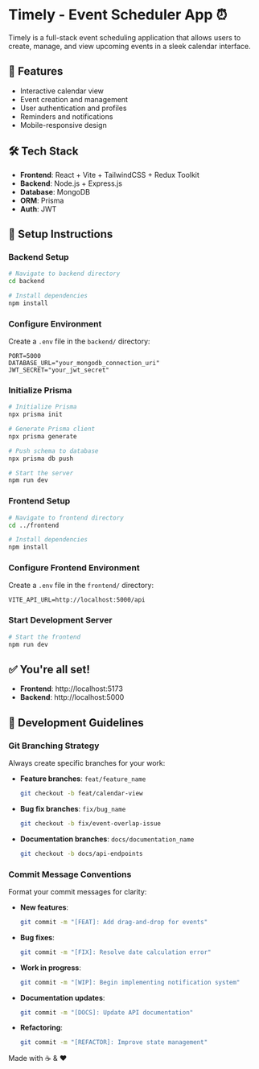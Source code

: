 # Timely - Event Scheduler App ⏰

Timely is a full-stack event scheduling application that allows users to create, manage, and view upcoming events in a sleek calendar interface.

## 🚀 Features

- Interactive calendar view
- Event creation and management
- User authentication and profiles
- Reminders and notifications
- Mobile-responsive design

## 🛠️ Tech Stack

- **Frontend**: React + Vite + TailwindCSS + Redux Toolkit
- **Backend**: Node.js + Express.js
- **Database**: MongoDB
- **ORM**: Prisma
- **Auth**: JWT

## 🔧 Setup Instructions

### Backend Setup

```bash
# Navigate to backend directory
cd backend

# Install dependencies
npm install
```

### Configure Environment

Create a `.env` file in the `backend/` directory:

```
PORT=5000
DATABASE_URL="your_mongodb_connection_uri"
JWT_SECRET="your_jwt_secret"
```

### Initialize Prisma

```bash
# Initialize Prisma
npx prisma init

# Generate Prisma client
npx prisma generate

# Push schema to database
npx prisma db push

# Start the server
npm run dev
```

### Frontend Setup

```bash
# Navigate to frontend directory
cd ../frontend

# Install dependencies
npm install
```

### Configure Frontend Environment

Create a `.env` file in the `frontend/` directory:

```
VITE_API_URL=http://localhost:5000/api
```

### Start Development Server

```bash
# Start the frontend
npm run dev
```

## ✅ You're all set!

- **Frontend**: http://localhost:5173
- **Backend**: http://localhost:5000

## 📝 Development Guidelines

### Git Branching Strategy

Always create specific branches for your work:

- **Feature branches**: `feat/feature_name`
  ```bash
  git checkout -b feat/calendar-view
  ```

- **Bug fix branches**: `fix/bug_name`
  ```bash
  git checkout -b fix/event-overlap-issue
  ```

- **Documentation branches**: `docs/documentation_name`
  ```bash
  git checkout -b docs/api-endpoints
  ```

### Commit Message Conventions

Format your commit messages for clarity:

- **New features**: 
  ```bash
  git commit -m "[FEAT]: Add drag-and-drop for events"
  ```

- **Bug fixes**: 
  ```bash
  git commit -m "[FIX]: Resolve date calculation error"
  ```

- **Work in progress**: 
  ```bash
  git commit -m "[WIP]: Begin implementing notification system"
  ```

- **Documentation updates**: 
  ```bash
  git commit -m "[DOCS]: Update API documentation"
  ```

- **Refactoring**: 
  ```bash
  git commit -m "[REFACTOR]: Improve state management"
  ```

Made with ☕ & ❤️
